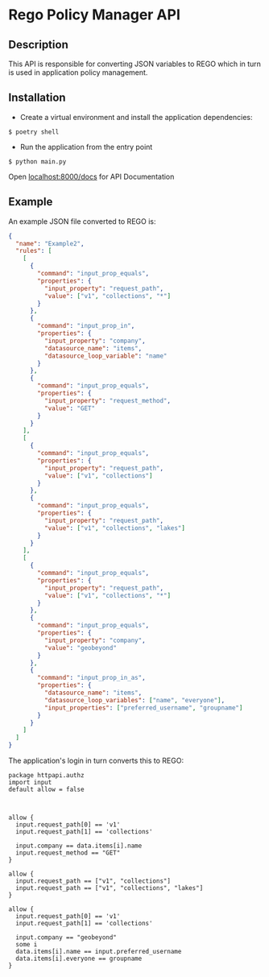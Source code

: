 # Rego Policy Manager API

## Description

This API is responsible for converting JSON variables to REGO which in turn is used in application policy management.

## Installation

- Create a virtual environment and install the application dependencies:

```console
$ poetry shell
```

- Run the application from the entry point

```console
$ python main.py
```

Open [localhost:8000/docs](localhost:8000/docs) for API Documentation

## Example

An example JSON file converted to REGO is:

```json
{
  "name": "Example2",
  "rules": [
    [
      {
        "command": "input_prop_equals",
        "properties": {
          "input_property": "request_path",
          "value": ["v1", "collections", "*"]
        }
      },
      {
        "command": "input_prop_in",
        "properties": {
          "input_property": "company",
          "datasource_name": "items",
          "datasource_loop_variable": "name"
        }
      },
      {
        "command": "input_prop_equals",
        "properties": {
          "input_property": "request_method",
          "value": "GET"
        }
      }
    ],
    [
      {
        "command": "input_prop_equals",
        "properties": {
          "input_property": "request_path",
          "value": ["v1", "collections"]
        }
      },
      {
        "command": "input_prop_equals",
        "properties": {
          "input_property": "request_path",
          "value": ["v1", "collections", "lakes"]
        }
      }
    ],
    [
      {
        "command": "input_prop_equals",
        "properties": {
          "input_property": "request_path",
          "value": ["v1", "collections", "*"]
        }
      },
      {
        "command": "input_prop_equals",
        "properties": {
          "input_property": "company",
          "value": "geobeyond"
        }
      },
      {
        "command": "input_prop_in_as",
        "properties": {
          "datasource_name": "items",
          "datasource_loop_variables": ["name", "everyone"],
          "input_properties": ["preferred_username", "groupname"]
        }
      }
    ]
  ]
}
```

The application's login in turn converts this to REGO:

```rego
package httpapi.authz
import input
default allow = false



allow {
  input.request_path[0] == 'v1'
  input.request_path[1] == 'collections'

  input.company == data.items[i].name
  input.request_method == "GET"
}

allow {
  input.request_path == ["v1", "collections"]
  input.request_path == ["v1", "collections", "lakes"]
}

allow {
  input.request_path[0] == 'v1'
  input.request_path[1] == 'collections'

  input.company == "geobeyond"
  some i
  data.items[i].name == input.preferred_username
  data.items[i].everyone == groupname
}
```
